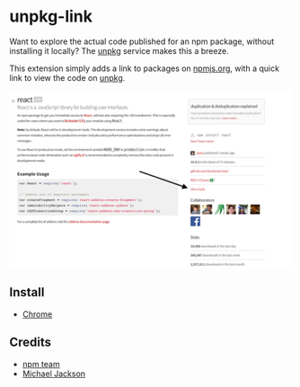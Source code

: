 # unpkg-link

Want to explore the actual code published for an npm package, without installing it locally? The [unpkg](https://unpkg.com/) service makes this a breeze.

This extension simply adds a link to packages on [npmjs.org](https://www.npmjs.org), with a quick link to view the code on [unpkg](https://unpkg.com/).

![screenshot](screenshot.png)

## Install
- [Chrome](https://chrome.google.com/webstore/detail/edafhclpiklopbghoeoefdajoadokdcb)

## Credits

- [npm team](https://github.com/npm)
- [Michael Jackson](https://github.com/mjackson)
